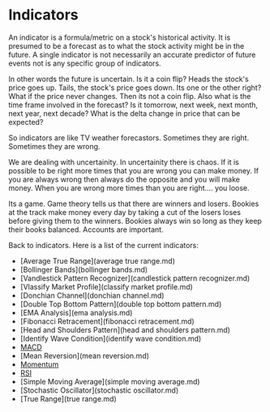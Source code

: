 # Indicators

An indicator is a formula/metric on a stock's historical activity.  It is presumed to be a forecast as to what the stock activity might be in the future.  A single indicator is not necessarily an accurate predictor of future events not is any specific group of indicators.

In other words the future is uncertain.  Is it a coin flip?  Heads the stock's price goes up.  Tails, the stock's price goes down.  Its one or the other right?  What if the price never changes.  Then its not a coin flip.  Also what is the time frame involved in the forecast?  Is it tomorrow, next week, next month, next year, next decade?  What is the delta change in price that can be expected?

So indicators are like TV weather forecastors.  Sometimes they are right.  Sometimes they are wrong.

We are dealing with uncertainity.  In uncertainity there is chaos. If it is possible to be right more times that you are wrong you can make money.  If you are always wrong then always do the opposite and you will make money.  When you are wrong more times than you are right.... you loose.

Its a game.  Game theory tells us that there are winners and losers. Bookies at the track make money every day by taking a cut of the losers loses before giving them to the winners.  Bookies always win so long as they keep their books balanced.  Accounts are important.

Back to indicators.  Here is a list of the current indicators:



* [Average True Range](average true range.md)
* [Bollinger Bands](bollinger bands.md)
* [Vandlestick Pattern Recognizer](candlestick pattern recognizer.md)
* [Vlassify Market Profile](classify market profile.md)
* [Donchian Channel](donchian channel.md)
* [Double Top Bottom Pattern](double top bottom pattern.md)
* [EMA Analysis](ema analysis.md)
* [Fibonacci Retracement](fibonacci retracement.md)
* [Head and Shoulders Pattern](head and shoulders pattern.md)
* [Identify Wave Condition](identify wave condition.md)
* [MACD](macd.md)
* [Mean Reversion](mean reversion.md)
* [Momentum](momentum.md)
* [RSI](rsi.md)
* [Simple Moving Average](simple moving average.md)
* [Stochastic Oscillator](stochastic oscillator.md)
* [True Range](true range.md)
